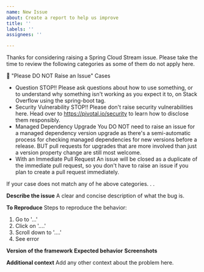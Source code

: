 ```yaml
---
name: New Issue
about: Create a report to help us improve
title: ''
labels: ''
assignees: ''

---
```


Thanks for considering raising a Spring Cloud Stream issue. Please take the time to review the following categories as some of them do not apply here.

🙅 "Please DO NOT Raise an Issue" Cases
- Question
STOP!! Please ask questions about how to use something, or to understand why something isn't
working as you expect it to, on Stack Overflow using the spring-boot tag.
- Security Vulnerability
STOP!! Please don't raise security vulnerabilities here. Head over to https://pivotal.io/security to learn how to disclose them responsibly.
- Managed Dependency Upgrade
You DO NOT need to raise an issue for a managed dependency version upgrade as there's a semi-automatic process for checking managed dependencies for new versions before a release. BUT pull requests for upgrades that are more involved than just a version property change are still most welcome.
- With an Immediate Pull Request
An issue will be closed as a duplicate of the immediate pull request, so you don't have to raise an issue if you plan to create a pull request immediately.

If your case does not match any of he above categories. . .

**Describe the issue**
A clear and concise description of what the bug is.

**To Reproduce**
Steps to reproduce the behavior:
1. Go to '...'
2. Click on '....'
3. Scroll down to '....'
4. See error

**Version of the framework**
**Expected behavior**
**Screenshots**

**Additional context**
Add any other context about the problem here.

